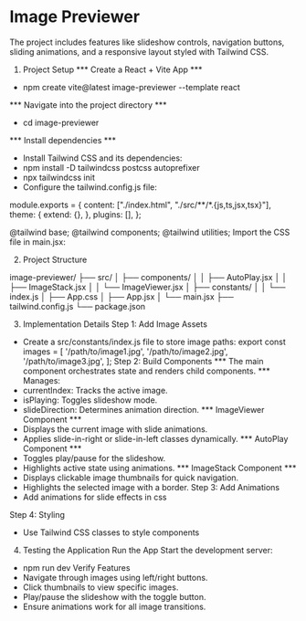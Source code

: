 # Image Previewer 
The project includes features like slideshow controls, navigation buttons, sliding animations, and a responsive layout styled with Tailwind CSS.

1. Project Setup
*** Create a React + Vite App ***
- npm create vite@latest image-previewer --template react

*** Navigate into the project directory ***
- cd image-previewer

*** Install dependencies ***
- Install Tailwind CSS and its dependencies:
- npm install -D tailwindcss postcss autoprefixer
- npx tailwindcss init
- Configure the tailwind.config.js file:

module.exports = {
  content: ["./index.html", "./src/**/*.{js,ts,jsx,tsx}"],
  theme: {
    extend: {},
  },
  plugins: [],
};

@tailwind base;
@tailwind components;
@tailwind utilities;
Import the CSS file in main.jsx:


2. Project Structure

image-previewer/
├── src/
│   ├── components/
│   │   ├── AutoPlay.jsx
│   │   ├── ImageStack.jsx
│   │   └── ImageViewer.jsx
│   ├── constants/
│   │   └── index.js
│   ├── App.css
│   ├── App.jsx
│   └── main.jsx
├── tailwind.config.js
└── package.json

3. Implementation Details
Step 1: Add Image Assets
- Create a src/constants/index.js file to store image paths:
export const images = [
  '/path/to/image1.jpg',
  '/path/to/image2.jpg',
  '/path/to/image3.jpg',
];
Step 2: Build Components
*** The main component orchestrates state and renders child components. ***
Manages:
- currentIndex: Tracks the active image.
- isPlaying: Toggles slideshow mode.
- slideDirection: Determines animation direction.
*** ImageViewer Component ***
- Displays the current image with slide animations.
- Applies slide-in-right or slide-in-left classes dynamically.
*** AutoPlay Component ***
- Toggles play/pause for the slideshow.
- Highlights active state using animations.
*** ImageStack Component *** 
- Displays clickable image thumbnails for quick navigation.
- Highlights the selected image with a border.
Step 3: Add Animations
- Add animations for slide effects in css

Step 4: Styling
- Use Tailwind CSS classes to style components

4. Testing the Application
Run the App
Start the development server:
- npm run dev
Verify Features
- Navigate through images using left/right buttons.
- Click thumbnails to view specific images.
- Play/pause the slideshow with the toggle button.
- Ensure animations work for all image transitions.
